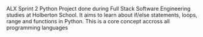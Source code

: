 ALX Sprint 2 Python Project done during Full Stack Software Engineering studies at Holberton School. It aims to learn about if/else statements, loops, range and functions in Python. This is a core concept accross all programming languages
